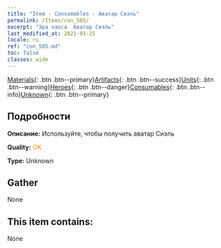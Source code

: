 ```yaml
---
title: "Item - Consumables - Аватар Сиэль"
permalink: /Items/con_585/
excerpt: "Эра хаоса  Аватар Сиэль"
last_modified_at: 2021-03-25
locale: ru
ref: "con_585.md"
toc: false
classes: wide
---
```

 [Materials](/ru/Items/){: .btn .btn--primary}[Artifacts](/ru/Items/Artifacts/){: .btn .btn--success}[Units](/ru/Items/Units/){: .btn .btn--warning}[Heroes](/ru/Items/Heroes/){: .btn .btn--danger}[Consumables](/ru/Items/Consumables/){: .btn .btn--info}[Unknown](/ru/Items/Unknown/){: .btn .btn--primary}

## Подробности
 **Описание:** Используйте, чтобы получить аватар Сиэль

 **Quality:** <span style="color: #FF8C00">OK</span>

 **Type:** Unknown

## Gather

  None

## This item contains:

  None


